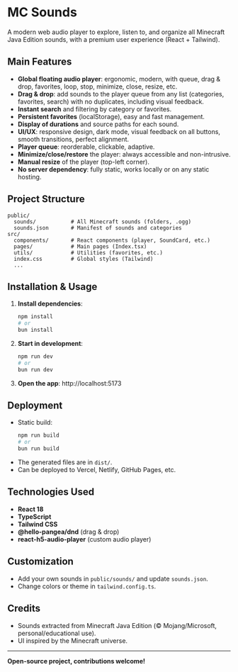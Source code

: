 # MC Sounds

A modern web audio player to explore, listen to, and organize all Minecraft Java Edition sounds, with a premium user experience (React + Tailwind).

## Main Features

- **Global floating audio player**: ergonomic, modern, with queue, drag & drop, favorites, loop, stop, minimize, close, resize, etc.
- **Drag & drop**: add sounds to the player queue from any list (categories, favorites, search) with no duplicates, including visual feedback.
- **Instant search** and filtering by category or favorites.
- **Persistent favorites** (localStorage), easy and fast management.
- **Display of durations** and source paths for each sound.
- **UI/UX**: responsive design, dark mode, visual feedback on all buttons, smooth transitions, perfect alignment.
- **Player queue**: reorderable, clickable, adaptive.
- **Minimize/close/restore** the player: always accessible and non-intrusive.
- **Manual resize** of the player (top-left corner).
- **No server dependency**: fully static, works locally or on any static hosting.

## Project Structure

```
public/
  sounds/           # All Minecraft sounds (folders, .ogg)
  sounds.json       # Manifest of sounds and categories
src/
  components/       # React components (player, SoundCard, etc.)
  pages/            # Main pages (Index.tsx)
  utils/            # Utilities (favorites, etc.)
  index.css         # Global styles (Tailwind)
  ...
```

## Installation & Usage

1. **Install dependencies**:
   ```sh
   npm install
   # or
   bun install
   ```
2. **Start in development**:
   ```sh
   npm run dev
   # or
   bun run dev
   ```
3. **Open the app**: http://localhost:5173

## Deployment

- Static build:
  ```sh
  npm run build
  # or
  bun run build
  ```
- The generated files are in `dist/`.
- Can be deployed to Vercel, Netlify, GitHub Pages, etc.

## Technologies Used

- **React 18**
- **TypeScript**
- **Tailwind CSS**
- **@hello-pangea/dnd** (drag & drop)
- **react-h5-audio-player** (custom audio player)

## Customization

- Add your own sounds in `public/sounds/` and update `sounds.json`.
- Change colors or theme in `tailwind.config.ts`.

## Credits

- Sounds extracted from Minecraft Java Edition (© Mojang/Microsoft, personal/educational use).
- UI inspired by the Minecraft universe.

---

**Open-source project, contributions welcome!**
